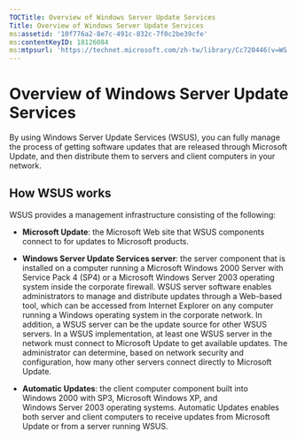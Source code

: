 ```yaml
---
TOCTitle: Overview of Windows Server Update Services
Title: Overview of Windows Server Update Services
ms:assetid: '10f776a2-8e7c-491c-832c-7f0c2be39cfe'
ms:contentKeyID: 18126084
ms:mtpsurl: 'https://technet.microsoft.com/zh-tw/library/Cc720446(v=WS.10)'
---
```


Overview of Windows Server Update Services
==========================================

By using Windows Server Update Services (WSUS), you can fully manage the process of getting software updates that are released through Microsoft Update, and then distribute them to servers and client computers in your network.

How WSUS works
--------------

WSUS provides a management infrastructure consisting of the following:

-   **Microsoft Update**: the Microsoft Web site that WSUS components connect to for updates to Microsoft products.

-   **Windows Server Update Services server**: the server component that is installed on a computer running a Microsoft Windows 2000 Server with Service Pack 4 (SP4) or a Microsoft Windows Server 2003 operating system inside the corporate firewall. WSUS server software enables administrators to manage and distribute updates through a Web-based tool, which can be accessed from Internet Explorer on any computer running a Windows operating system in the corporate network. In addition, a WSUS server can be the update source for other WSUS servers. In a WSUS implementation, at least one WSUS server in the network must connect to Microsoft Update to get available updates. The administrator can determine, based on network security and configuration, how many other servers connect directly to Microsoft Update.

-   **Automatic Updates**: the client computer component built into Windows 2000 with SP3, Microsoft Windows XP, and Windows Server 2003 operating systems. Automatic Updates enables both server and client computers to receive updates from Microsoft Update or from a server running WSUS.